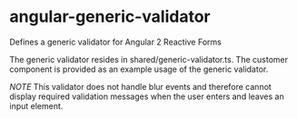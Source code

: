 # angular-generic-validator
Defines a generic validator for Angular 2 Reactive Forms

The generic validator resides in shared/generic-validator.ts.
The customer component is provided as an example usage of the generic validator.

*NOTE* This validator does not handle blur events and therefore cannot display required validation messages when the user enters and leaves an input element.
